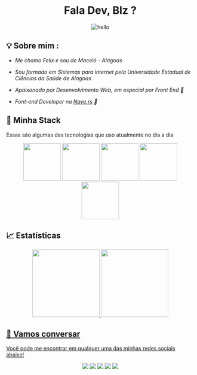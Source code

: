 <h1 align="center" >Fala Dev, Blz ?</h1>

<div align="center">

  ![hello](https://media.giphy.com/media/zeGiepd7kpG5HfZbnM/giphy.gif)
</div>

## 💡 Sobre mim :
 - *Me chamo Felix e sou de Maceió - Alagoas* 

 - *Sou formado em Sistemas para internet pela Universidade Estadual de Ciências da Saúde de Alagoas* 
 
 - *Apaixonado por Desenvolvimento Web, em especial por Front End 💙* 
  
 - *Font-end Developer na [Nave.rs](https://nave.rs/) 🚀*
 

## 🔮 Minha Stack
 Essas são algumas das tecnologias que uso atualmente no dia a dia

<div align="center">
 <img src="https://media.giphy.com/media/XEDIHHp3i8bVoEdxd7/giphy.gif" width="100">
 <img src="https://media.giphy.com/media/eNAsjO55tPbgaor7ma/giphy.gif" width="100">      
 <img src="https://i.giphy.com/media/KzJkzjggfGN5Py6nkT/200.webp" width="100">      
 <img src="https://media3.giphy.com/media/ln7z2eWriiQAllfVcn/200w.webp" width="100">
 <img src="https://i.giphy.com/media/IdyAQJVN2kVPNUrojM/200.webp" width="100">   
</div>


## 📈 Estatísticas

<div align="center">
  <a href="https://github.com/felixstenian">
  <img height="180em" src="https://github-readme-stats.vercel.app/api/top-langs/?username=felixstenian&layout=compact&langs_count=7&theme=react&hide_border=true"/>
  <img height="180em" src="https://github-readme-stats.vercel.app/api?username=felixstenian&show_icons=true&theme=react&include_all_commits=true&count_private=true&hide_border=true"/>
</div>

## :speech_balloon: Vamos conversar  

Você pode me encontrar em qualquer uma das minhas redes sociais abaixo! 

<div align="center">
<a href="https://github.com/felixstenian"><img src="https://img.shields.io/badge/-Github-%23333?style=for-the-badge&logo=github&logoColor=white" target="_blank"></a>  <a href="https://instagram.com/felix_stenian" target="_blank"><img src="https://img.shields.io/badge/-Instagram-%23E4405F?style=for-the-badge&logo=instagram&logoColor=white" target="_blank"></a>  <a href="https://felix-website.vercel.app/" target="_blank"><img src="https://img.shields.io/badge/Website-7289DA?style=for-the-badge&logo=googlechrome&logoColor=white" target="_blank"></a>  <a href="mailto:felixstenian@gmail.com"><img src="https://img.shields.io/badge/-Gmail-ff9800?style=for-the-badge&logo=gmail&logoColor=white" target="_blank"></a>  <a href="https://www.linkedin.com/in/felixstenian/" target="_blank"><img src="https://img.shields.io/badge/-LinkedIn-%230077B5?style=for-the-badge&logo=linkedin&logoColor=white" target="_blank"></a>
</div>
